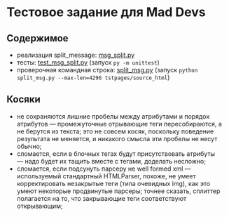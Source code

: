 # Тестовое задание для Mad Devs

## Содержимое

- реализация split_message: [msg_split.py](msg_split.py)
- тесты: [test_msg_split.py](test_msg_split.py) (запуск `py -m unittest`)
- проверочная командная строка: [split_msg.py](split_msg.py) (запуск `python split_msg.py --max-len=4296 tstpages/source_html`)

## Косяки 
    
- не сохраняются лишние пробелы между атрибутами и порядок атрибутов — промежуточные отрывающие теги пересобираются, а не берутся из текста; это не совсем косяк, поскольку поведение результата не меняется, и никакого смысла эти пробелы не несут обычно; 
- сломается, если в блочных тегах будут присутствовать атрибуты — надо будет их тащить вместе с тегами, доделать несложно;
- сломается, если подсунуть парсеру не well formed xml — используемый стандартный HTMLParser, похоже, не умеет корректировать незакрытые теги (типа очевидных img), как это умеют некоторые продвинутые парсеры; точнее сказать, сплиттер полагается на то, что закрывающие теги соответствуют открывающим;
